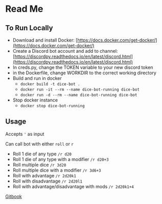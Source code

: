 # Read Me

## To Run Locally

* Download and install Docker: [https://docs.docker.com/get-docker/](https://docs.docker.com/get-docker/)
* Create a Discord bot account and add to channel: [https://discordpy.readthedocs.io/en/latest/discord.html](https://discordpy.readthedocs.io/en/latest/discord.html)
* In creds.py, change the TOKEN variable to your new discord token
* in the Dockerfile, change WORKDIR to the correct working directory
* Build and run in docker
  * `docker build -t dice-bot .`
  * `docker run -it --rm --name dice-bot-running dice-bot`
  * `docker run -d --rm --name dice-bot-running dice-bot`
* Stop docker instance
  * `docker stop dice-bot-running`

## Usage

Accepts `'` as input

Can call bot with either `roll` or `r`

* Roll 1 die of any type  `/r d20`
* Roll 1 die of any type with a modifier `/r d20+3`
* Roll multiple dice `/r 3d20`
* Roll multiple dice with a modifier `/r 3d6+3`
* Roll with advantage `/r 2d20k1`
* Roll with disadvantage `/r 2d20l1`
* Roll with advantage/disadvantage with mods `/r 2d20k1+4`

[Gitbook](https://app.gitbook.com/@selphmg/s/dice-bot-1/)

